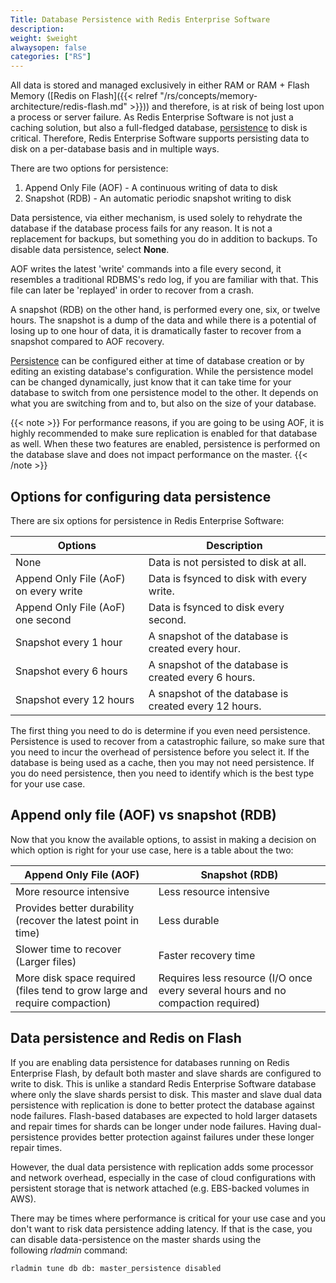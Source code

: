 ```yaml
---
Title: Database Persistence with Redis Enterprise Software
description:
weight: $weight
alwaysopen: false
categories: ["RS"]
---
```

All data is stored and managed exclusively in either RAM or RAM + Flash
Memory ([Redis on
Flash]({{< relref "/rs/concepts/memory-architecture/redis-flash.md" >}}))
and therefore, is at risk of being lost upon a process or server
failure. As Redis Enterprise Software is not
just a caching solution, but also a full-fledged database,
[persistence](https://redislabs.com/redis-enterprise/technology/durable-redis-2/) to disk
is critical. Therefore, Redis Enterprise Software supports persisting
data to disk on a per-database basis and in multiple ways.

There are two options for persistence:

1. Append Only File (AOF) - A continuous writing of data to disk
1. Snapshot (RDB) - An automatic periodic snapshot writing to disk

Data persistence, via either mechanism, is used solely to rehydrate the
database if the database process fails for any reason. It is not a
replacement for backups, but something you do in addition to backups.
To disable data persistence, select **None**.

AOF writes the latest 'write' commands into a file every second, it 
resembles a traditional RDBMS's redo log, if you are familiar with that. 
This file can later be 'replayed' in order to recover from a crash.

A snapshot (RDB) on the other hand, is performed every one, six, or twelve
hours. The snapshot is a dump of the data and while there is a potential
of losing up to one hour of data, it is dramatically faster to recover
from a snapshot compared to AOF recovery.

[Persistence](https://redislabs.com/redis-enterprise/technology/durable-redis-2/) can be
configured either at time of database creation or by editing an existing
database's configuration. While the persistence model can be changed
dynamically, just know that it can take time for your database to switch
from one persistence model to the other. It depends on what you are
switching from and to, but also on the size of your database.

{{< note >}}
For performance reasons, if you are going to be using AOF,
it is highly recommended to make sure replication is enabled for that database as well.
When these two features are enabled, persistence is performed on the database slave
and does not impact performance on the master.
{{< /note >}}

## Options for configuring data persistence

There are six options for persistence in Redis Enterprise Software:

|  **Options** | **Description** |
|  ------ | ------ |
|  None | Data is not persisted to disk at all. |
|  Append Only File (AoF) on every write | Data is fsynced to disk with every write. |
|  Append Only File (AoF) one second | Data is fsynced to disk every second. |
|  Snapshot every 1 hour | A snapshot of the database is created every hour. |
|  Snapshot every 6 hours | A snapshot of the database is created every 6 hours. |
|  Snapshot every 12 hours | A snapshot of the database is created every 12 hours. |

The first thing you need to do is determine if you even need
persistence. Persistence is used to recover from a catastrophic failure,
so make sure that you need to incur the overhead of persistence before
you select it. If the database is being used as a cache, then you may
not need persistence. If you do need persistence, then you need to
identify which is the best type for your use case.

## Append only file (AOF) vs snapshot (RDB)

Now that you know the available options, to assist in making a decision
on which option is right for your use case, here is a table about the
two:

|  **Append Only File (AOF)** | **Snapshot (RDB)** |
|------------|-----------------|
|  More resource intensive | Less resource intensive |
|  Provides better durability (recover the latest point in time) | Less durable |
|  Slower time to recover (Larger files) | Faster recovery time |
|  More disk space required (files tend to grow large and require compaction) | Requires less resource (I/O once every several hours and no compaction required) |

## Data persistence and Redis on Flash

If you are enabling data persistence for databases running on Redis
Enterprise Flash, by default both master and slave shards are
configured to write to disk. This is unlike a standard Redis Enterprise
Software database where only the slave shards persist to disk. This
master and slave dual data persistence with replication is done to
better protect the database against node failures. Flash-based databases
are expected to hold larger datasets and repair times for shards can
be longer under node failures. Having dual-persistence provides better
protection against failures under these longer repair times.

However, the dual data persistence with replication adds some processor
and network overhead, especially in the case of cloud configurations
with persistent storage that is network attached (e.g. EBS-backed
volumes in AWS).

There may be times where performance is critical for your use case and
you don't want to risk data persistence adding latency. If that is the
case, you can disable data-persistence on the master shards using the
following *rladmin* command:

```sh
rladmin tune db db: master_persistence disabled
```
